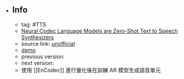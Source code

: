 - ## Info
	- tag: #TTS
	- [Neural Codec Language Models are Zero-Shot Text to Speech Synthesizers](https://arxiv.org/abs/2301.02111)
	- source link: [unofficial](https://github.com/enhuiz/vall-e)
	- [demo](https://valle-demo.github.io/)
	- previous version:
	- next version:
	- 使用 [[EnCodec]] 進行量化後在訓練 AR 模型生成語音單元